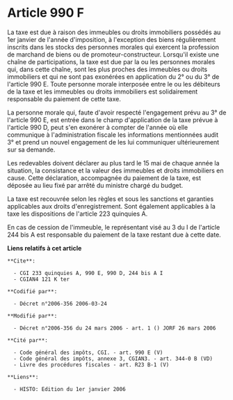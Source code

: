 # Article 990 F

La taxe est due à raison des immeubles ou droits immobiliers possédés au 1er janvier de l'année d'imposition, à l'exception
des biens régulièrement inscrits dans les stocks des personnes morales qui exercent la profession de marchand de biens ou de
promoteur-constructeur. Lorsqu'il existe une chaîne de participations, la taxe est due par la ou les personnes morales qui,
dans cette chaîne, sont les plus proches des immeubles ou droits immobiliers et qui ne sont pas exonérées en application du
2° ou du 3° de l'article 990 E. Toute personne morale interposée entre le ou les débiteurs de la taxe et les immeubles ou
droits immobiliers est solidairement responsable du paiement de cette taxe.

La personne morale qui, faute d'avoir respecté l'engagement prévu au 3° de l'article 990 E, est entrée dans le champ
d'application de la taxe prévue à l'article 990 D, peut s'en exonérer à compter de l'année où elle communique à
l'administration fiscale les informations mentionnées audit 3° et prend un nouvel engagement de les lui communiquer
ultérieurement sur sa demande.

Les redevables doivent déclarer au plus tard le 15 mai de chaque année la situation, la consistance et la valeur des
immeubles et droits immobiliers en cause. Cette déclaration, accompagnée du paiement de la taxe, est déposée au lieu fixé par
arrêté du ministre chargé du budget.

La taxe est recouvrée selon les règles et sous les sanctions et garanties applicables aux droits d'enregistrement. Sont
également applicables à la taxe les dispositions de l'article 223 quinquies A.

En cas de cession de l'immeuble, le représentant visé au 3 du I de l'article 244 bis A est responsable du paiement de la taxe
restant due à cette date.

**Liens relatifs à cet article**

	**Cite**:

	  - CGI 233 quinquies A, 990 E, 990 D, 244 bis A I
	  - CGIAN4 121 K ter

	**Codifié par**:

	  - Décret n°2006-356 2006-03-24

	**Modifié par**:

	  - Décret n°2006-356 du 24 mars 2006 - art. 1 () JORF 26 mars 2006

	**Cité par**:

	  - Code général des impôts, CGI. - art. 990 E (V)
	  - Code général des impôts, annexe 3, CGIAN3. - art. 344-0 B (VD)
	  - Livre des procédures fiscales - art. R23 B-1 (V)

	**Liens**:

	  - HISTO: Edition du 1er janvier 2006
